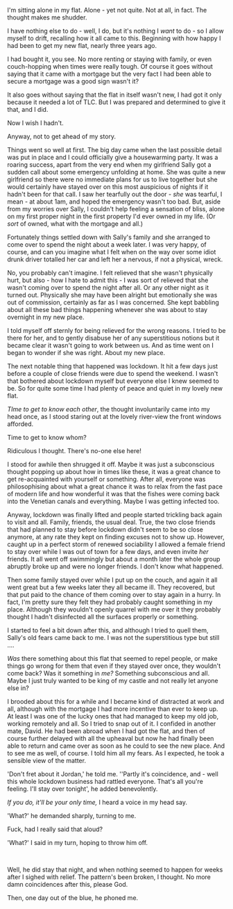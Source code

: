 I'm sitting alone in my flat.  Alone - yet not quite. Not at all, in fact. The thought makes me shudder.

I have nothing else to do - well, I do, but it's nothing I *want* to do - so I allow myself to drift, recalling how it all came to this. Beginning with how happy I had been to get my new flat, nearly three years ago.

I had bought it, you see. No more renting or staying with family, or even couch-hopping when times were really tough. Of course it goes without saying that it came with a mortgage but the very fact I had been able to secure a mortgage was a good sign wasn't it?

It also goes without saying that the flat in itself wasn't new, I had got it only because it needed a lot of TLC. But I was prepared and determined to give it that, and I did.

Now I wish I hadn't.

Anyway, not to get ahead of my story.

Things went so well at first. The big day came when the last possible detail was put in place and I could officially give a housewarming party. It was a roaring success, apart from the very end when my girlfriend Sally got a sudden call about some emergency unfolding at home. She was quite a new girlfriend so there were no immediate plans for us to live together but she would certainly have stayed over on this most auspicious of nights if it hadn't been for that call. I saw her tearfully out the door - *she* was tearful, I mean - at about 1am, and hoped the emergency wasn't too bad. But, aside from my worries over Sally, I couldn't help feeling a sensation of bliss, alone on my first proper night in the first property I'd ever owned in my life. (Or *sort* of owned, what with the mortgage and all.)

Fortunately things settled down with Sally's family and she arranged to come over to spend the night about a week later. I was very happy, of course, and can you imagine what I felt when on the way over some idiot drunk driver totalled her car and left her a nervous, if not a physical, wreck.

No, you probably can't imagine. I felt relieved that she wasn't physically hurt, but also - how I hate to admit this - I was sort of relieved that she wasn't coming over to spend the night after all. Or any other night as it turned out. Physically she may have been alright but emotionally she was out of commission, certainly as far as I was concerned. She kept babbling about all these bad things happening whenever she was about to stay overnight in my new place.

I told myself off sternly for being relieved for the wrong reasons. I tried to be there for her, and to gently disabuse her of any superstitious notions but it became clear it wasn't going to work between us.  And as time went on I began to wonder if she was right. About my new place.

The next notable thing that happened was lockdown. It hit a few days just before a couple of close friends were due to spend the weekend. I wasn't that bothered about lockdown myself but everyone else I knew seemed to be. So for quite some time I had plenty of peace and quiet in my lovely new flat.

*TIme to get to know each other*, the thought involuntarily came into my head once, as I stood staring out at the lovely river-view the front windows afforded.

Time to get to know whom?

Ridiculous I thought. There's no-one else here!

I stood for awhile then shrugged it off. Maybe it was just a subconscious thought popping up about how in times like these, it was a great chance to get re-acquainted with yourself or something. After all, everyone was philosophising about what a great chance it was to relax from the fast pace of modern life and how wonderful it was that the fishes were coming back into the Venetian canals and everything. Maybe I was getting infected too.

Anyway, lockdown was finally lifted and people started trickling back again to visit and all. Family, friends, the usual deal.  True, the two close friends that had planned to stay before lockdown didn't seem to be so close anymore, at any rate they kept on finding excuses not to show up.  However, caught up in a perfect storm of renewed sociability I allowed a female friend to stay over while I was out of town for a few days, and even invite *her* friends. It all went off swimmingly but about a month later the whole  group abruptly broke up and were no longer friends. I don't know what happened.

Then some family  stayed over while I put up on the couch, and again it all went great but a few weeks later they all became ill. They recovered, but that put paid to the chance of them coming over to stay again in a hurry. In fact, I'm pretty sure they felt they had probably caught something in my place. Although they wouldn't openly quarrel with me over it they probably thought I hadn't disinfected all the surfaces properly or something.

I started to feel a bit down after this, and although I tried to quell them, Sally's old fears came back to me.  I was not the superstitious type but still ....

*Was* there something about this flat that seemed to repel people, or make things go wrong for them that even if they stayed over once, they wouldn't come back? Was it something in *me?* Something subconscious and all. Maybe I just truly wanted to be king of my castle and not really let anyone else in?

I brooded about this for a while and I became kind of distracted at work and all, although with the mortgage I had more incentive than ever to keep up. At least I was one of the lucky ones that had managed to keep my old job, working remotely and all. So I tried to snap out of it.  I confided in another mate, David. He had been abroad when I had got the flat, and then of course further delayed with all the upheaval but now he had finally been able to return and came over as soon as he could to see the new place. And to see me as well, of course. I told him all my fears. As I expected, he took a sensible view of the matter.

'Don't fret about it Jordan,' he told me. ''Partly it's coincidence, and - well this whole lockdown business had rattled everyone. That's all you're feeling. I'll stay over tonight', he added benevolently.

*If you do, it'll be your only time,* I heard a voice in my head say.

'What?' he demanded sharply, turning to me.

Fuck, had I really said that aloud?

'What?' I said in my turn, hoping to throw him off.

&#x200B;

Well, he did stay that night, and when nothing seemed to happen for weeks after I sighed with relief. The pattern's been broken, I thought. No more damn coincidences after this, please God.

Then, one day out of the blue, he phoned me.